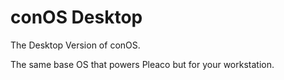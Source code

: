 # conOS Desktop
The Desktop Version of conOS. 

The same base OS that powers Pleaco but for your workstation.
